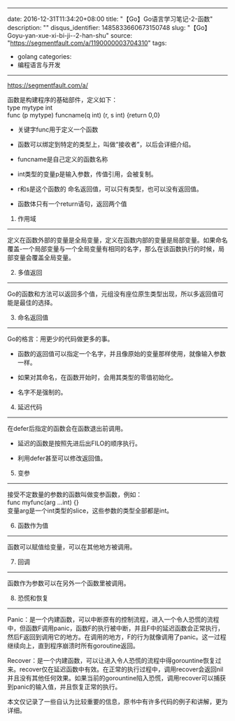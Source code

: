 
---
date: 2016-12-31T11:34:20+08:00
title: "【Go】Go语言学习笔记-2-函数"
description: ""
disqus_identifier: 1485833660673150748
slug: "【Go】Goyu-yan-xue-xi-bi-ji--2-han-shu"
source: "https://segmentfault.com/a/1190000003704310"
tags: 
- golang 
categories:
- 编程语言与开发
---

https://segmentfault.com/a/

函数是构建程序的基础部件，定义如下：\
type mytype int\
func (p mytype) funcname(q int) (r, s int) {return 0,0}

-   关键字func用于定义一个函数

-   函数可以绑定到特定的类型上，叫做“接收者”，以后会详细介绍。

-   funcname是自己定义的函数名称

-   int类型的变量p是输入参数，传值引用，会被复制。

-   r和s是这个函数的 命名返回值，可以只有类型，也可以没有返回值。

-   函数体只有一个return语句，返回两个值

1. 作用域
---------

定义在函数外部的变量是全局变量，定义在函数内部的变量是局部变量。如果命名覆盖-一个局部变量与一个全局变量有相同的名字，那么在该函数执行的时候，局部变量会覆盖全局变量。

2. 多值返回
-----------

Go的函数和方法可以返回多个值，元组没有座位原生类型出现，所以多返回值可能是最佳的选择。

3. 命名返回值
-------------

Go的格言：用更少的代码做更多的事。

-   函数的返回值可以指定一个名字，并且像原始的变量那样使用，就像输入参数一样。

-   如果对其命名，在函数开始时，会用其类型的零值初始化。

-   名字不是强制的。

4. 延迟代码
-----------

在defer后指定的函数会在函数退出前调用。

-   延迟的函数是按照先进后出FILO的顺序执行。

-   利用defer甚至可以修改返回值。

5. 变参
-------

接受不定数量的参数的函数叫做变参函数，例如：\
func myfunc(arg ...int) {}\
变量arg是一个int类型的slice，这些参数的类型全部都是int。

6. 函数作为值
-------------

函数可以赋值给变量，可以在其他地方被调用。

7. 回调
-------

函数作为参数可以在另外一个函数里被调用。

8. 恐慌和恢复
-------------

Panic：是一个内建函数，可以中断原有的控制流程，进入一个令人恐慌的流程中，但函数F调用panic，函数F的执行被中断，并且F中的延迟函数会正常执行，然后F返回到调用它的地方。在调用的地方，F的行为就像调用了panic。这一过程继续向上，直到程序崩溃时所有goroutine返回。

Recover：是一个内建函数，可以让进入令人恐慌的流程中得gorountine恢复过来。recover仅在延迟函数中有效。在正常的执行过程中，调用recover会返回nil并且没有其他任何效果。如果当前的gorountine陷入恐慌，调用recover可以捕获到panic的输入值，并且恢复正常的执行。

本文仅记录了一些自认为比较重要的信息，原书中有许多代码的例子和讲解，更为详细。

